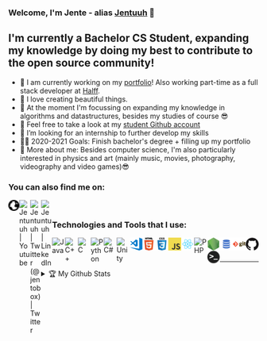 ### Welcome, I'm Jente - alias [Jentuuh][website] 👋

<!-- CHANGE TO MY OWN VERSION -->
<!--img.shields.io-->


## I'm currently a Bachelor CS Student, expanding my knowledge by doing my best to contribute to the open source community!

- 📓 I am currently working on my [portfolio][website]! Also working part-time as a full stack developer at [Halff](https://halffapp.com/).
- 🚀 I love creating beautiful things.
- 🌲 At the moment I'm focussing on expanding my knowledge in algorithms and datastructures, besides my studies of course 😎
- 🧪 Feel free to take a look at my [student Github account](https://github.com/JenteV-1746880)
- 🏢 I’m looking for an internship to further develop my skills 
- 👨‍🎓 2020-2021 Goals: Finish bachelor's degree + filling up my portfolio
- 🌟 More about me: Besides computer science, I'm also particularly interested in physics and art (mainly music, movies, photography, videography and video games)😎

### You can also find me on:

[<img align="left" alt="jentuuh.com" width="22px" src="https://raw.githubusercontent.com/iconic/open-iconic/master/svg/globe.svg" />][website]
[<img align="left" alt="Jentuuh | Youtube" width="22px" src="https://cdn.jsdelivr.net/npm/simple-icons@v3/icons/youtube.svg" />][youtube]
[<img align="left" alt="Jentuuh | Twitter (@jentobox) | Twitter" width="22px" src="https://cdn.jsdelivr.net/npm/simple-icons@v3/icons/twitter.svg" />][Twitter]
[<img align="left" alt="Jentuuh | LinkedIn" width="22px" src="https://cdn.jsdelivr.net/npm/simple-icons@v3/icons/linkedin.svg" />][linkedin]


<br />

### Technologies and Tools that I use:

<img align="left" alt="Java" width="26px" src="https://image.flaticon.com/icons/png/512/226/226777.png" />
<img align="left" alt="C++" width="26px" src="https://user-images.githubusercontent.com/42747200/46140125-da084900-c26d-11e8-8ea7-c45ae6306309.png" />
<img align="left" alt="C" width="26px" src="https://cdn.iconscout.com/icon/free/png-512/c-programming-569564.png" />
<img align="left" alt="Python" width="26px" src="https://cdn3.iconfinder.com/data/icons/logos-and-brands-adobe/512/267_Python-512.png" />
<img align="left" alt="C#" width="26px" src="https://upload.wikimedia.org/wikipedia/commons/7/7a/C_Sharp_logo.svg" />
<img align="left" alt="Unity" width="26px" src="https://cdn.iconscout.com/icon/free/png-512/unity-226057.png" />
<img align="left" alt="Visual Studio Code" width="26px" src="https://raw.githubusercontent.com/github/explore/80688e429a7d4ef2fca1e82350fe8e3517d3494d/topics/visual-studio-code/visual-studio-code.png" />
<img align="left" alt="HTML5" width="26px" src="https://raw.githubusercontent.com/github/explore/80688e429a7d4ef2fca1e82350fe8e3517d3494d/topics/html/html.png" />
<img align="left" alt="CSS3" width="26px" src="https://raw.githubusercontent.com/github/explore/80688e429a7d4ef2fca1e82350fe8e3517d3494d/topics/css/css.png" />
<img align="left" alt="JavaScript" width="26px" src="https://raw.githubusercontent.com/github/explore/80688e429a7d4ef2fca1e82350fe8e3517d3494d/topics/javascript/javascript.png" />
<img align="left" alt="React" width="26px" src="https://raw.githubusercontent.com/github/explore/80688e429a7d4ef2fca1e82350fe8e3517d3494d/topics/react/react.png" />
<img align="left" alt="PHP" width="26px" src="https://cdn4.iconfinder.com/data/icons/logos-3/568/php-logo-512.png"/>
<img align="left" alt="Node.js" width="26px" src="https://raw.githubusercontent.com/github/explore/80688e429a7d4ef2fca1e82350fe8e3517d3494d/topics/nodejs/nodejs.png" />
<img align="left" alt="SQL" width="26px" src="https://raw.githubusercontent.com/github/explore/80688e429a7d4ef2fca1e82350fe8e3517d3494d/topics/sql/sql.png" />
<img align="left" alt="Git" width="26px" src="https://raw.githubusercontent.com/github/explore/80688e429a7d4ef2fca1e82350fe8e3517d3494d/topics/git/git.png" />
<img align="left" alt="GitHub" width="26px" src="https://raw.githubusercontent.com/github/explore/78df643247d429f6cc873026c0622819ad797942/topics/github/github.png" />
<img align="left" alt="Terminal" width="26px" src="https://raw.githubusercontent.com/github/explore/80688e429a7d4ef2fca1e82350fe8e3517d3494d/topics/terminal/terminal.png" />

<br />
<br />

---

<details>
  <summary>🏆 My Github Stats</summary>

  <img align="left" alt="Jentuuh's stats on Github" src="https://github-readme-stats.vercel.app/api?username=jentuuh&show_icons=true&hide_border=true&theme=synthwave" />

</details>

[student]: https://github.com/JenteV-1746880
[website]: https://www.jentevandersanden.com
[Twitter]: https://twitter.com/jentobox
[youtube]: https://www.youtube.com/channel/UCcUH-r3xpZaHJgnuj8u3G5A
[linkedin]: https://www.linkedin.com/in/jentevandersanden/


